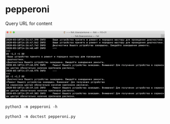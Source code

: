 # pepperoni

Query URL for content

![](screenshot.png)

`python3 -m pepperoni -h`

`python3 -m doctest pepperoni.py`
